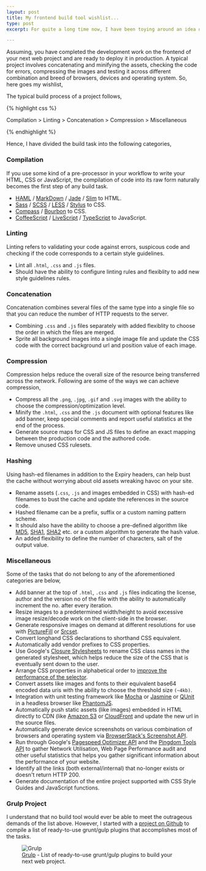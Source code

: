 ```yaml
---
layout: post
title: My frontend build tool wishlist...
type: post
excerpt: For quite a long time now, I have been toying around an idea of a perfect build tool to deploy front-end projects. This article is all about my wishlist from such a tool.

---
```


Assuming, you have completed the development work on the frontend of your next web project and are ready to deploy it in production. A typical project involves concatenating and minifying the assets, checking the code for errors, compressing the images and testing it across different combination and breed of browsers, devices and operating system. So, here goes my wishlist,

The typical build process of a project follows,

{% highlight css %}

Compilation > Linting > Concatenation > Compression > Miscellaneous

{% endhighlight %}

Hence, I have divided the build task into the following categories,

### Compilation

If you use some kind of a pre-processor in your workflow to write your HTML, CSS or JavaScript, the compilation of code into its raw form naturally becomes the first step of any build task.

- [HAML](http://haml.info/) / [MarkDown](https://daringfireball.net/projects/markdown/) / [Jade](http://jade-lang.com/) / [Slim](http://jade-lang.com/) to HTML.
- [Sass](http://sass-lang.com/) / [SCSS](http://sass-lang.com/) / [LESS](http://lesscss.org/) / [Stylus](http://learnboost.github.io/stylus/) to CSS.
- [Compass](http://compass-style.org/) / [Bourbon](http://bourbon.io/) to CSS.
- [CoffeeScript](http://coffeescript.org/) / [LiveScript](http://livescript.net/) / [TypeScript](http://www.typescriptlang.org/) to JavaScript.

### Linting

Linting refers to validating your code against errors, suspicous code and checking if the code corresponds to a certain style guidelines.

- Lint all `.html`, `.css` and `.js` files.
- Should have the ability to configure linting rules and flexiblity to add new style guidelines rules.

### Concatenation

Concatenation combines several files of the same type into a single file so that you can reduce the number of HTTP requests to the server.

- Combining `.css` and `.js` files separately with added flexiblity to choose the order in which the files are merged.
- Sprite all background images into a single image file and update the CSS code with the correct background url and position value of each image.

### Compression

Compression helps reduce the overall size of the resource being transferred across the network. Following are some of the ways we can achieve compression,

- Compress all the `.png`, `.jpg`, `.gif` and `.svg` images with the ability to choose the compression/optimization level.
- Minify the `.html`, `.css` and the `.js` document with optional features like add banner, keep special comments and report useful statistics at the end of the process.
- Generate source maps for CSS and JS files to define an exact mapping between the production code and the authored code.
- Remove unused CSS rulesets.

### Hashing

Using hash-ed filenames in addition to the Expiry headers, can help bust the cache without worrying about old assets wreaking havoc on your site.

- Rename assets (`.css`, `.js` and images embedded in CSS) with hash-ed filenames to bust the cache and update the references in the source code.
- Hashed filename can be a prefix, suffix or a custom naming pattern scheme.
- It should also have the ability to choose a pre-defined algorithm like [MD5](http://en.wikipedia.org/wiki/MD5), [SHA1](http://en.wikipedia.org/wiki/SHA-1), [SHA2](http://en.wikipedia.org/wiki/SHA-2) etc. or a custom algorithm to generate the hash value.
- An added flexibility to define the number of characters, salt of the output value.

### Miscellaneous

Some of the tasks that do not belong to any of the aforementioned categories are below,

- Add banner at the top of `.html`, `.css` and `.js` files indicating the license, author and the version no of the file with the ability to automatically increment the no. after every iteration.
- Resize images to a predetermined width/height to avoid excessive image resize/decode work on the client-side in the browser.
- Generate responsive images on demand at different resolutions for use with [PictureFill](https://github.com/scottjehl/picturefill) or [Srcset](http://www.w3.org/html/wg/drafts/srcset/w3c-srcset/).
- Convert longhand CSS declarations to shorthand CSS equivalent.
- Automatically add vendor prefixes to CSS properties.
- Use Google's [Closure Stylesheets](https://code.google.com/p/closure-stylesheets/#Renaming) to rename CSS class names in the generated stylesheet, which helps reduce the size of the CSS that is eventually sent down to the user.
- Arrange CSS properties in alphabetical order to [improve the performance of the selector](http://coding.smashingmagazine.com/2012/10/02/csscomb-tool-sort-css-properties/).
- Convert assets like images and fonts to their equivalent base64 encoded data uris with the ability to choose the threshold size `(~4kb)`.
- Integration with unit testing framework like [Mocha](http://visionmedia.github.io/mocha/) or [Jasmine](http://pivotal.github.io/jasmine/) or [QUnit](http://qunitjs.com/) in a headless browser like [PhantomJS](http://phantomjs.org/).
- Automatically push static assets (like images) embedded in HTML directly to CDN (like [Amazon S3](http://aws.amazon.com/s3/) or [CloudFront](http://aws.amazon.com/cloudfront/) and update the new url in the source files.
- Automatically generate device screenshots on various combination of browsers and operating system via [BrowserStack's Screenshot API](http://www.browserstack.com/screenshots/api).
- Run through Google's [Pagespeed Optimizer API](https://developers.google.com/speed/pagespeed/) and the [Pingdom Tools API](http://tools.pingdom.com/) to gather Network Utilisation, Web Page Performance audit and other useful statistics that helps you gather significant information about the performance of your website.
- Identify all the links (both external/internal) that no-longer exists or doesn't return HTTP 200.
- Generate documentation of the entire project supported with CSS Style Guides and JavaScript functions.

### Grulp Project

I understand that no build tool would ever be able to meet the outrageous demands of the list above. However, I started with a [project on Github](https://github.com/pankajparashar/grulp) to compile a list of ready-to-use grunt/gulp plugins that accomplishes most of the tasks.

<figure>
    <img alt="Grulp" src="http://res.cloudinary.com/dw9fem4ki/image/upload/v1391875671/Grulp_d1t3u6.png">
    <figcaption><a href="https://github.com/pankajparashar/grulp">Grulp</a> - List of ready-to-use grunt/gulp plugins to build your next web project.</figcaption>
</figure>
